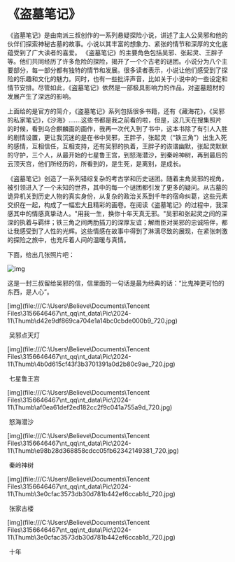 #                                                《盗墓笔记》

   《盗墓笔记》是由南派三叔创作的一系列悬疑探险小说，讲述了主人公吴邪和他的伙伴们探索神秘古墓的故事。小说以其丰富的想象力、紧张的情节和深厚的文化底蕴受到了广大读者的喜爱。
  《盗墓笔记》的主要角色包括吴邪、张起灵、王胖子等。他们共同经历了许多危险的探险，揭开了一个个古老的谜团。小说分为八个主要部分，每一部分都有独特的情节和发展。很多读者表示，小说让他们感受到了探险的乐趣和文化的魅力。同时，也有一些批评声音，比如关于小说中的一些设定和情节安排。尽管如此，《盗墓笔记》依然是一部极具影响力的作品，对盗墓题材的发展产生了深远的影响。

上面给的是官方的简介，《盗墓笔记》系列包括很多书籍，还有《藏海花》，《吴邪的私家笔记》，《沙海》.......这些书都是我之前看的啦，但是，这几天在搜集照片的时候，看到乌合麒麟画的画作，我再一次代入到了书中，这本书除了有引人入胜的剧情设置，更让我沉迷的是在书中吴邪，王胖子，张起灵（“铁三角”）出生入死的感情，互相信任，互相支持，还有吴邪的执着，王胖子的诙谐幽默，张起灵默默的守护，三个人，从最开始的七星鲁王宫，到怒海潜沙，到秦岭神树，再到最后的云顶天宫，他们所经历的，所看到的，是生死，是离别，是成长。

《盗墓笔记》创造了一系列错综复杂的考古学和历史谜团。随着主角吴邪的视角，被引领进入了一个未知的世界，其中的每一个谜团都引发了更多的疑问。从古墓的诡异机关到历史人物的真实身份，从复杂的政治关系到千年的宿命纠葛，这些元素交织在一起，构成了一幅宏大且精彩的画卷。在阅读《盗墓笔记》的过程中，我深感其中的情感真挚动人。"用我一生，换你十年天真无邪。"吴邪和张起灵之间的深深的执着与羁绊；铁三角之间两肋插刀的深厚友谊；解雨臣对吴邪的忠诚陪伴，都让我感受到了人性的光辉。这些情感在故事中得到了淋漓尽致的展现，在紧张刺激的探险之旅中，也充斥着人间的温暖与真情。

下面，给出几张照片吧：

<img src="file:///C:\Users\Believe\Documents\Tencent Files\3156646467\nt_qq\nt_data\Pic\2024-11\Thumb\a31ab51e10e6c6a8d3a23aa9e17453a8_720.jpg" alt="img" > 

这是一封三叔留给吴邪的信，信里面的一句话是最为经典的话：“比鬼神更可怕的东西，是人心”。

[img](file:///C:\Users\Believe\Documents\Tencent Files\3156646467\nt_qq\nt_data\Pic\2024-11\Thumb\d42e9df869ca704e1a14bc0cbde000b9_720.jpg)

​                                                                                            吴邪点天灯

[img](file:///C:\Users\Believe\Documents\Tencent Files\3156646467\nt_qq\nt_data\Pic\2024-11\Thumb\4b0d615cf43f3b3701391a0d2b80c9ae_720.jpg)

​                                                                                               七星鲁王宫

[img](file:///C:\Users\Believe\Documents\Tencent Files\3156646467\nt_qq\nt_data\Pic\2024-11\Thumb\af0ea61def2ed182cc2f9c041a755a9d_720.jpg)

​                                                                                                怒海潜沙

[img](file:///C:\Users\Believe\Documents\Tencent Files\3156646467\nt_qq\nt_data\Pic\2024-11\Thumb\e98b28d368858cdcc05fb62342149381_720.jpg)

​                                                                                               秦岭神树

[img](file:///C:\Users\Believe\Documents\Tencent Files\3156646467\nt_qq\nt_data\Pic\2024-11\Thumb\3e0cfac3573db30d781b442ef6ccab1d_720.jpg)

​                                                                                                 张家古楼

[img](file:///C:\Users\Believe\Documents\Tencent Files\3156646467\nt_qq\nt_data\Pic\2024-11\Thumb\3e0cfac3573db30d781b442ef6ccab1d_720.jpg)

​                                                                                                     十年
